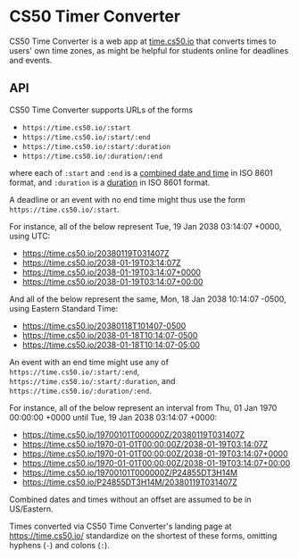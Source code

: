 # CS50 Timer Converter

CS50 Time Converter is a web app at [time.cs50.io](https://time.cs50.io/) that converts times to users' own time zones, as might be helpful for students online for deadlines and events.

## API

CS50 Time Converter supports URLs of the forms

* `https://time.cs50.io/:start`
* `https://time.cs50.io/:start/:end`
* `https://time.cs50.io/:start/:duration`
* `https://time.cs50.io/:duration/:end`

where each of `:start` and `:end` is a [combined date and time](https://en.wikipedia.org/wiki/ISO_8601#Combined_date_and_time_representations) in ISO 8601 format, and `:duration` is a [duration](https://en.wikipedia.org/wiki/ISO_8601#Durations) in ISO 8601 format.

A deadline or an event with no end time might thus use the form `https://time.cs50.io/:start`.

For instance, all of the below represent Tue, 19 Jan 2038 03:14:07 +0000, using UTC:

* <https://time.cs50.io/20380119T031407Z>
* <https://time.cs50.io/2038-01-19T03:14:07Z>
* <https://time.cs50.io/2038-01-19T03:14:07+0000>
* <https://time.cs50.io/2038-01-19T03:14:07+00:00>

And all of the below represent the same, Mon, 18 Jan 2038 10:14:07 -0500, using Eastern Standard Time:

* <https://time.cs50.io/20380118T101407-0500>
* <https://time.cs50.io/2038-01-18T10:14:07-0500>
* <https://time.cs50.io/2038-01-18T10:14:07-05:00>

An event with an end time might use any of `https://time.cs50.io/:start/:end`, `https://time.cs50.io/:start/:duration`, and `https://time.cs50.io/:duration/:end`.

For instance, all of the below represent an interval from Thu, 01 Jan 1970 00:00:00 +0000 until Tue, 19 Jan 2038 03:14:07 +0000:

* <https://time.cs50.io/19700101T000000Z/20380119T031407Z>
* <https://time.cs50.io/1970-01-01T00:00:00Z/2038-01-19T03:14:07Z>
* <https://time.cs50.io/1970-01-01T00:00:00Z/2038-01-19T03:14:07+0000>
* <https://time.cs50.io/1970-01-01T00:00:00Z/2038-01-19T03:14:07+00:00>
* <https://time.cs50.io/19700101T000000Z/P24855DT3H14M>
* <https://time.cs50.io/P24855DT3H14M/20380119T031407Z>

Combined dates and times without an offset are assumed to be in US/Eastern.

Times converted via CS50 Time Converter's landing page at <https://time.cs50.io/> standardize on the shortest of these forms, omitting hyphens (`-`) and colons (`:`). 
